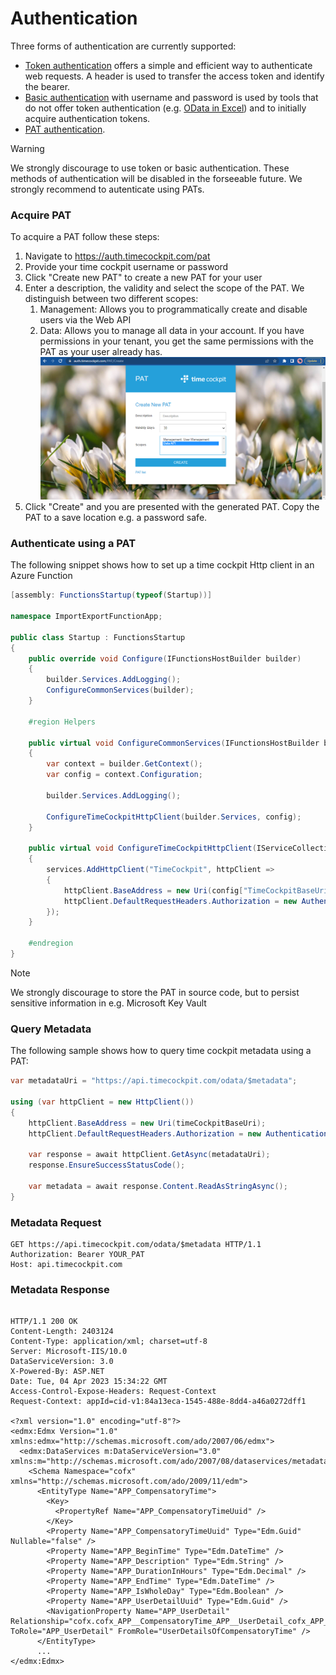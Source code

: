 # Authentication

Three forms of authentication are currently supported:

- [Token authentication](http://en.wikipedia.org/wiki/Access_token) offers a simple and efficient way to authenticate web requests. A header is used to transfer the access token and identify the bearer.
- [Basic authentication](http://en.wikipedia.org/wiki/Basic_access_authentication) with username and password is used by tools that do not offer token authentication (e.g. [OData in Excel](http://office.microsoft.com/en-001/excel-help/connect-to-an-odata-feed-HA104019824.aspx)) and to initially acquire authentication tokens.
- [PAT authentication](https://en.wikipedia.org/wiki/Personal_access_token).

> [!WARNING]
We strongly discourage to use token or basic authentication. These methods of authentication will be disabled in the forseeable future. We strongly recommend to autenticate using PATs.

### Acquire PAT

To acquire a PAT follow these steps:

1. Navigate to https://auth.timecockpit.com/pat
2. Provide your time cockpit username or password
3. Click "Create new PAT" to create a new PAT for your user
4. Enter a description, the validity and select the scope of the PAT. We distinguish between two different scopes:
   1. Management: Allows you to programmatically create and disable users via the Web API
   2. Data: Allows you to manage all data in your account. If you have permissions in your tenant, you get the same permissions with the PAT as your user already has.
![Create PAT](images/create-pat-1.png "Create PAT")
5. Click "Create" and you are presented with the generated PAT. Copy the PAT to a save location e.g. a password safe.

### Authenticate using a PAT

The following snippet shows how to set up a time cockpit Http client in an Azure Function

```cs
[assembly: FunctionsStartup(typeof(Startup))]

namespace ImportExportFunctionApp;

public class Startup : FunctionsStartup
{
	public override void Configure(IFunctionsHostBuilder builder)
	{
		builder.Services.AddLogging();
		ConfigureCommonServices(builder);
	}

	#region Helpers

	public virtual void ConfigureCommonServices(IFunctionsHostBuilder builder)
	{
		var context = builder.GetContext();
		var config = context.Configuration;

		builder.Services.AddLogging();

		ConfigureTimeCockpitHttpClient(builder.Services, config);
	}

	public virtual void ConfigureTimeCockpitHttpClient(IServiceCollection services, IConfiguration config)
	{
		services.AddHttpClient("TimeCockpit", httpClient =>
		{
			httpClient.BaseAddress = new Uri(config["TimeCockpitBaseUri"]);
			httpClient.DefaultRequestHeaders.Authorization = new AuthenticationHeaderValue($"Bearer", $"{config["TimeCockpitDataApiPAT"]}");
		});
	}

	#endregion
}

```

> [!NOTE]
We strongly discourage to store the PAT in source code, but to persist sensitive information in e.g. Microsoft Key Vault

### Query Metadata

The following sample shows how to query time cockpit metadata using a PAT:

```cs
var metadataUri = "https://api.timecockpit.com/odata/$metadata";

using (var httpClient = new HttpClient())
{
	httpClient.BaseAddress = new Uri(timeCockpitBaseUri);
	httpClient.DefaultRequestHeaders.Authorization = new AuthenticationHeaderValue($"Bearer", timeCockpitDataApiPAT);

	var response = await httpClient.GetAsync(metadataUri);
	response.EnsureSuccessStatusCode();

	var metadata = await response.Content.ReadAsStringAsync();
}
```

### Metadata Request

```
GET https://api.timecockpit.com/odata/$metadata HTTP/1.1
Authorization: Bearer YOUR_PAT
Host: api.timecockpit.com
```

### Metadata Response

```

HTTP/1.1 200 OK
Content-Length: 2403124
Content-Type: application/xml; charset=utf-8
Server: Microsoft-IIS/10.0
DataServiceVersion: 3.0
X-Powered-By: ASP.NET
Date: Tue, 04 Apr 2023 15:34:22 GMT
Access-Control-Expose-Headers: Request-Context
Request-Context: appId=cid-v1:84a13eca-1545-488e-8dd4-a46a0272dff1

<?xml version="1.0" encoding="utf-8"?>
<edmx:Edmx Version="1.0" xmlns:edmx="http://schemas.microsoft.com/ado/2007/06/edmx">
  <edmx:DataServices m:DataServiceVersion="3.0" xmlns:m="http://schemas.microsoft.com/ado/2007/08/dataservices/metadata">
    <Schema Namespace="cofx" xmlns="http://schemas.microsoft.com/ado/2009/11/edm">
      <EntityType Name="APP_CompensatoryTime">
        <Key>
          <PropertyRef Name="APP_CompensatoryTimeUuid" />
        </Key>
        <Property Name="APP_CompensatoryTimeUuid" Type="Edm.Guid" Nullable="false" />
        <Property Name="APP_BeginTime" Type="Edm.DateTime" />
        <Property Name="APP_Description" Type="Edm.String" />
        <Property Name="APP_DurationInHours" Type="Edm.Decimal" />
        <Property Name="APP_EndTime" Type="Edm.DateTime" />
        <Property Name="APP_IsWholeDay" Type="Edm.Boolean" />
        <Property Name="APP_UserDetailUuid" Type="Edm.Guid" />
        <NavigationProperty Name="APP_UserDetail" Relationship="cofx.cofx_APP__CompensatoryTime_APP__UserDetail_cofx_APP__UserDetail_UserDetailsOfCompensatoryTime" ToRole="APP_UserDetail" FromRole="UserDetailsOfCompensatoryTime" />
      </EntityType>
      ...
</edmx:Edmx>
```
